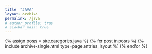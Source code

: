 ```yaml
---
title: "JAVA"
layout: archive
permalink: /java
# author_profile: true
# sidebar_main: true
---
```

{% assign posts = site.categories.java %}
{% for post in posts %} {% include archive-single.html type=page.entries_layout %} {% endfor %}